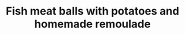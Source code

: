 ---
title: 'Fish meat balls with potatoes and homemade remoulade'
description: 'This dish is delish'
image: 23f2ecfa4c1b5b0b4a1bdbc9d1f4755d641efbfd
price: '35'
importance: '2'
meta:
    id: 6d642f81ba24a8951658a45583feed4a98b4f37e
    parentId: f20f57fa9c3d8bff0902cfb33f350091a3a48d51
    language: en
---
